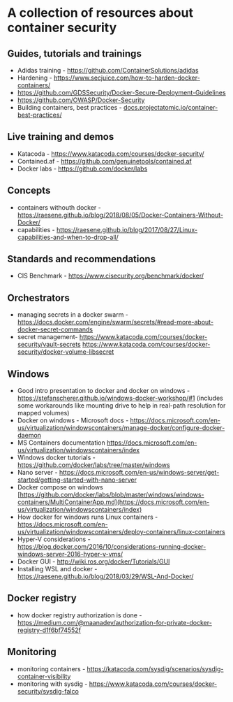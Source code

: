 # A collection of resources about container security

## Guides, tutorials and trainings

* Adidas training - https://github.com/ContainerSolutions/adidas
* Hardening - https://www.secjuice.com/how-to-harden-docker-containers/
* https://github.com/GDSSecurity/Docker-Secure-Deployment-Guidelines
* https://github.com/OWASP/Docker-Security
* Building containers, best practices - [docs.projectatomic.io/container-best-practices/](http://docs.projectatomic.io/container-best-practices/)

## Live training and demos

* Katacoda - https://www.katacoda.com/courses/docker-security/
* Contained.af - https://github.com/genuinetools/contained.af
* Docker labs - https://github.com/docker/labs

## Concepts

* containers withouth docker - https://raesene.github.io/blog/2018/08/05/Docker-Containers-Without-Docker/
* capabilities - https://raesene.github.io/blog/2017/08/27/Linux-capabilities-and-when-to-drop-all/

## Standards and recommendations

* CIS Benchmark - https://www.cisecurity.org/benchmark/docker/

## Orchestrators

* managing secrets in a docker swarm - https://docs.docker.com/engine/swarm/secrets/#read-more-about-docker-secret-commands
* secret management-  https://www.katacoda.com/courses/docker-security/vault-secrets https://www.katacoda.com/courses/docker-security/docker-volume-libsecret

## Windows

* Good intro presentation to docker and docker on windows - <https://stefanscherer.github.io/windows-docker-workshop/#1> (includes some workarounds like mounting drive to help in real-path resolution for mapped volumes)
* Docker on windows - Microsoft docs - https://docs.microsoft.com/en-us/virtualization/windowscontainers/manage-docker/configure-docker-daemon
* MS Containers documentation <https://docs.microsoft.com/en-us/virtualization/windowscontainers/index>
* Windows docker tutorials - <https://github.com/docker/labs/tree/master/windows>
* Nano server - <https://docs.microsoft.com/en-us/windows-server/get-started/getting-started-with-nano-server>
* Docker compose on windows [https://github.com/docker/labs/blob/master/windows/windows-containers/MultiContainerApp.md](https://docs.microsoft.com/en-us/virtualization/windowscontainers/index)
* How docker for windows runs Linux containers - <https://docs.microsoft.com/en-us/virtualization/windowscontainers/deploy-containers/linux-containers>
* Hyper-V considerations -<https://blog.docker.com/2016/10/considerations-running-docker-windows-server-2016-hyper-v-vms/>
* Docker GUI - <http://wiki.ros.org/docker/Tutorials/GUI>
* Installing WSL and docker - https://raesene.github.io/blog/2018/03/29/WSL-And-Docker/

## Docker registry

* how docker registry authorization is done - https://medium.com/@maanadev/authorization-for-private-docker-registry-d1f6bf74552f

## Monitoring

* monitoring containers - https://katacoda.com/sysdig/scenarios/sysdig-container-visibility
* monitoring with sysdig - https://www.katacoda.com/courses/docker-security/sysdig-falco
